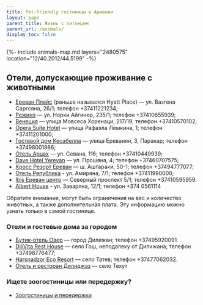 ```yaml
---
title: Pet-friendly гостиницы в Армении
layout: page
parent_title: Жизнь с питомцем
parent_url: /animals/
display_toc: false
---
```


{%- include animals-map.md layers="2480575" location="12/40.2012/44.5199" -%}

## Отели, допускающие проживание с животными

- [Ереван Плейс](https://yandex.ru/maps/org/yerevan_pleys/6494473678/) (раньше назывался Hyatt Place) — ул. Вазгена Саргсяна, 26/1; телефон +37411221234;
- [Режинэ](https://yandex.ru/maps/org/rezhine/28907706121/) — ул. Норки Айгинер, 235/1; телефон +37410655939;
- [Венеция](https://yandex.ru/maps/org/venetsiya/166723620307/) — улица Мовсеса Хоренаци, 217/19; телефон +37410570102;
- [Opera Suite Hotel](https://yandex.ru/maps/org/opera_suite_hotel/147894966895/) — улица Рафаэла Лемкина, 1; телефон +37411201000;
- [Гостевой дом Кесабелла](https://yandex.ru/maps/org/gostevoy_dom_kesabella/234786492198/) — улица Ереванян, 3, Паракар; телефон +37498001986;
- [Отель Арцах](https://yandex.ru/maps/org/otel_artsakh/223875545819/) — ул. Севана, 116; телефон +37410449939;
- [Dave Hotel Yerevan](https://yandex.ru/maps/org/dave_hotel_yerevan/198326053456/) — ул. Прошяна, 4; телефон +37460707575;
- [Кросс Резорт Ереван](https://yandex.ru/maps/org/kross_rezort_yerevan/1193096505/) — ш. Аштараки, 50-1; телефон +37494777077;
- [Отель Република](https://yandex.ru/maps/org/otel_republika_yerevan/141128342239/) - ул. Амиряна, 7/1; телефон +37411990000;
- [Ibis Ереван центр](https://yandex.ru/maps/org/ibis_yerevan_tsentr/1748657808/) — Северный проспект 5/1; телефон +37410595959.
- [Albert House](https://yandex.ru/maps/org/albert_house/224294205229/) - ул. Заваряна, 12/1; телефон +374 0561114

Обратите внимание, могут быть ограничения на вес и количество животных, а также дополнительная плата. Эту информацию можно
узнать только в самой гостинице.

### Отели и гостевые дома за городом

- [Бутик-отель Овер](https://yandex.ru/maps/org/butik_otel_over/179643072999/) — город Дилижан; телефон +37495920091.
- [DiliVita Rest House](https://yandex.ru/maps/org/dilivita_rest_house/236966451280/) — село Гош, неподалеку от Дилижана; телефон +37498776477;
- [Harsnadzor Eco Resort](https://yandex.ru/maps/org/harsnadzor_eco_resort/148323819074/) — село Татев; телефон +37477062032.
- [Отель и ресторан Дилиджаз](https://yandex.ru/maps/org/32685331959) — село Техут

### Ищете зоогостиницы или передержку?

- [Зоогостиницы и передержки](services.md#zoohotel)
